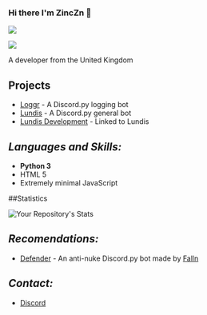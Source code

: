 ### Hi there I'm ZincZn 👋
![](https://api.ghprofile.me/view?username=ZincZn)

![]( https://discord.c99.nl/widget/theme-3/565180561744723968.png)

A developer from the United Kingdom

## **Projects**

- [Loggr](https://discord.com/oauth2/authorize?client_id=845325893488476180&permissions=8&scope=bot)  - A Discord.py logging bot
- [Lundis](https://github.com/ZincZn/Lundis) - A Discord.py general bot
- [Lundis Development](https://ZincZn/Lundis-Development) - Linked to Lundis

## **_Languages and Skills:_**

- **Python 3**
- HTML 5
- Extremely minimal JavaScript

##Statistics

![Your Repository's Stats](https://github-readme-stats.vercel.app/api?username=ZincZn&show_icons=true)

## **_Recomendations:_**

* [Defender](https://defenderbot.xyz) - An anti-nuke Discord.py bot made by [Falln](https://github.com/fallnx/)

## **_Contact:_**

- [Discord](https://discordapp.com/users/565180561744723968)
